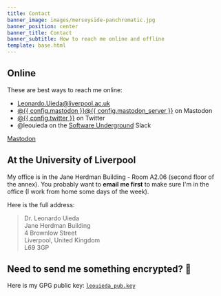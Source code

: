 ```yaml
---
title: Contact
banner_image: images/merseyside-panchromatic.jpg
banner_position: center
banner_title: Contact
banner_subtitle: How to reach me online and offline
template: base.html
---
```


<section class="mb-5">

## Online

These are best ways to reach me online:

<ul class="fa-ul my-4">
  <li><i class="fa-li fa fa-envelope fa-fw" aria-hidden="true"></i>
  <a href="mailto:Leonardo.Uieda@liverpool.ac.uk">Leonardo.Uieda@liverpool.ac.uk</a>
  </li>
  <li><i class="fa-li fab fa-mastodon fa-fw" aria-hidden="true"></i>
  <a href="https://{{ config.mastodon_server }}/@{{ config.mastodon }}">@{{ config.mastodon }}@{{ config.mastodon_server }}</a> on Mastodon
  </li>
  <li><i class="fa-li fab fa-twitter fa-fw" aria-hidden="true"></i>
  <a href="https://twitter.com/leouieda">@{{ config.twitter }}</a> on Twitter
  </li>
  <li><i class="fa-li fab fa-slack fa-fw" aria-hidden="true"></i>
  @leouieda on the <a href="https://softwareunderground.org/">Software Underground</a>
  Slack
  </li>
</ul>


<a rel="me" href="https://scicomm.xyz/@leouieda">Mastodon</a>

</section>
<section class="mb-5">

## At the University of Liverpool

My office is in the Jane Herdman Building - Room A2.06 (second floor of the
annex).
You probably want to **email me first** to make sure I'm in the office (I work
from home some days of the week).

Here is the full address:

> Dr. Leonardo Uieda
> <br>
> Jane Herdman Building
> <br>
> 4 Brownlow Street
> <br>
> Liverpool, United Kingdom
> <br>
> L69 3GP

</section>
<section>

## Need to send me something encrypted? 🤫

<i class="fas fa-key me-2"></i>
Here is my GPG public key:
[`leouieda_pub.key`](../assets/leouieda_pub.key)

</section>
